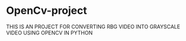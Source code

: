 # OpenCv-project
THIS IS AN PROJECT FOR CONVERTING RBG VIDEO INTO GRAYSCALE VIDEO USING OPENCV IN PYTHON
